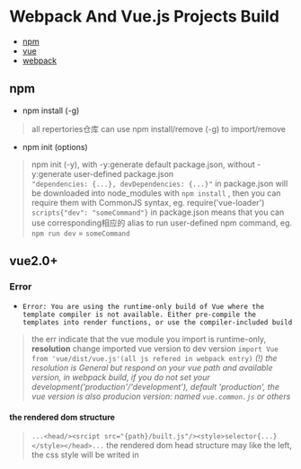 # Webpack And Vue.js Projects Build
* [npm](#npm)
* [vue](#vue2.0+)
* [webpack](#webpack)

## npm

* npm install (-g)

> all repertories仓库 can use npm install/remove (-g) to import/remove<br>

* npm init (options)

> npm init (-y), with -y:generate default package.json, without -y:generate user-defined package.json<br>
> `"dependencies: {...}, devDependencies: {...}"` in package.json will be downloaded into node_modules with `npm install` , then you can require them with CommonJS syntax, eg. require('vue-loader')<br>
> `scripts{"dev": "someCommand"}` in package.json means that you can use corresponding相应的 alias to run user-defined npm command, eg. `npm run dev` = `someCommand`

## vue2.0+

### Error

* `Error: You are using the runtime-only build of Vue where the template compiler is not available. Either pre-compile the templates into render functions, or use the compiler-included build`

> the err indicate that the vue module you import is runtime-only, <strong>resolution</strong> change imported vue version to dev version `import Vue from 'vue/dist/vue.js'(all js refered in webpack entry)`
*(!) the resolution is General but respond on your vue path and available version, in webpack build, if you do not set your development('production'/'development'), default 'production', the vue version is also producion version: named `vue.common.js` or others*

#### the rendered dom structure

> `...<head/><srcipt src="{path}/built.js"/><style>selector{...}</style></head>...` the rendered dom head structure may like the left, the css style will be writed in <style/> scope, and the complied js will be imported with script src attr 

#### vue init (template_name)(project_name)

* the convenient method to create a particular project with available demo

> eg. to create a webpack project `npm install -g @vue/cli-init
#vue init now works exactly the same as vue-cli@2.x
vue init webpack my-project`

#### vue-loader 

* official tool to process .vue file

> alone vue-loader is not enough to process` <template/><script/><style/>`, need to add `css-loader`,`vue-template-compiler` and `vue`at least.

## webpack

* It is not recommended to `npm install -g webpack`

> some unexpected errors will happen with using global webpack command to build a particular project<br>
*(!) the errors is updating*

* `module.exports = SET:object`

> https://webpack.js.org/concepts/

### webpack-dev-server(dev)
> (!) [type/translation], {environment}, (property/variable)<br>
> tutorial: https://webpack.js.org/guides/hot-module-replacement/

* Differences/Shared options with webpack

> (entry) : define the files[array] needed to be packed <br>
> (output) : (path) is the base path of the output packed file (filename); 
*(Diff) in {webpack}, the output file exists in your [fixed disk硬盘] while in {dev}, the output file bytes will be writen in memory instead of be output to fixed disk (the file exists only in the runtime of server)*<br>
> (devServer) : only for {dev}, (contentBase) is the root path of (pulicPath), when start your project in host:port, index.html/default.html/otherDefaultFile will be found in this root path, if not found any available file, {dev} will automatically genarates an index.html which contains the view to show the current root path and files in the path<br>
> (publicPath) in (devServer) : the virtual route, which is the base path of the output packed file<br>
> eg. ```./index.html
...
<div id="app"></div>
<span>Control</span>
<script src="./assets/built.js"></script>
...```
>```./build/dev.config.js
module.exports = {
    entry: {
        main: './src/main.js'
    },
    output: {
    	//this property is invalid失效 in {dev}
        path: path.join(__dirname, './'),
        filename: 'built.js'
    },
    module: {
        rules: [{
            test: /\.vue$/,
            loader: 'vue-loader'
        }]
    },
    devServer: {
    	//root path: ../build
        contentBase: path.join(__dirname, '../'),
        //the base path of output.filename in output
        //in index.html, use ../build/assets/built.js = ./assets/built.js to refer 
        publicPath: "/assets/",
        //hot module replacement(HMR) turn on
        hot: true,
        host: "localhost",
        port: 8000
    },
    plugins: [
        new webpack.HotModuleReplacementPlugin()
    ]
}```
